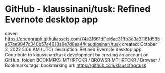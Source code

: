# GitHub - klaussinani/tusk: Refined Evernote desktop app

cover: https://opengraph.githubassets.com/74a31661df1ef6ac31ffb3d3a3f181d565a57ae9947c340b57e4630a9e7d9ea4/klaudiosinani/tusk
created: October 3, 2022 5:06 AM (UTC)
description: Refined Evernote desktop app. Contribute to klaussinani/tusk development by creating an account on GitHub.
folder: BOOKMRKS-MTHRFCKR / BROWSR-MTHRFCKR / Browser / Bookmarks
tags: bookmarking
url: https://github.com/klauscfhq/tusk